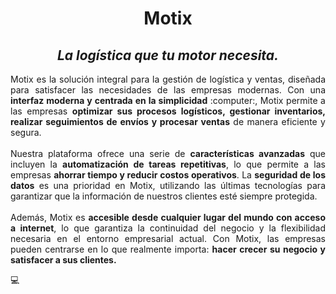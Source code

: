# <center>Motix</center>
## <center>_La logística que tu motor necesita._</center>
<p style="text-align: justify">
    Motix es la solución integral para la gestión de logística y ventas, 
    diseñada para satisfacer las necesidades de las empresas modernas. 
    Con una <b>interfaz moderna y centrada en la simplicidad</b> :computer:, 
    Motix permite a las empresas <b>optimizar sus procesos logísticos, 
    gestionar inventarios, realizar seguimientos de envíos y procesar ventas</b> 
    de manera eficiente y segura.<br/><br>
    Nuestra plataforma ofrece una serie de <b>características avanzadas</b> que 
    incluyen la <b>automatización de tareas repetitivas</b>, lo que permite a 
    las empresas <b>ahorrar tiempo y reducir costos operativos</b>. La 
    <b>seguridad de los datos</b> es una prioridad en Motix, utilizando las 
    últimas tecnologías para garantizar que la información de nuestros clientes 
    esté siempre protegida.<br/><br>
    Además, Motix es <b>accesible desde cualquier lugar del mundo con acceso a 
    internet</b>, lo que garantiza la continuidad del negocio y la 
    flexibilidad necesaria en el entorno empresarial actual. Con Motix, 
    las empresas pueden centrarse en lo que realmente importa: <b>hacer crecer 
    su negocio y satisfacer a sus clientes.</b>
</p>

:computer:

